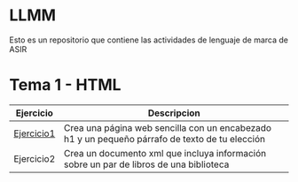 # LLMM
Esto es un repositorio que contiene las actividades de lenguaje de marca de ASIR

# Tema 1 - HTML

Ejercicio | Descripcion
----------|--------------
[Ejercicio1](/tema1/actividad1)|Crea una página web sencilla con un encabezado h1 y un pequeño párrafo de texto de tu elección
Ejercicio2|Crea un documento xml que incluya información sobre un par de libros de una biblioteca
